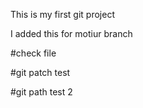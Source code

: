 This is my first git project

I added this for motiur branch

#check file

#git patch test

#git path test 2